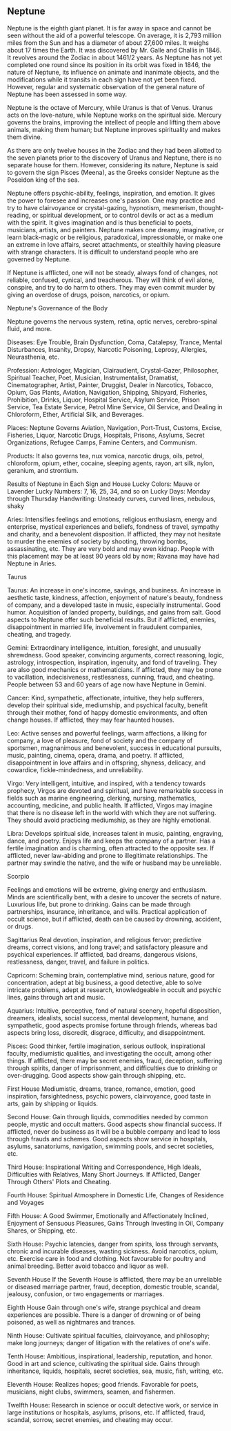 ## Neptune
Neptune is the eighth giant planet. It is far away in space and cannot be seen without the aid of a powerful telescope. On average, it is 2,793 million miles from the Sun and has a diameter of about 27,600 miles. It weighs about 17 times the Earth. It was discovered by Mr. Galle and Challis in 1846. It revolves around the Zodiac in about 1461/2 years. As Neptune has not yet completed one round since its position in its orbit was fixed in 1846, the nature of Neptune, its influence on animate and inanimate objects, and the modifications while it transits in each sign have not yet been fixed. However, regular and systematic observation of the general nature of Neptune has been assessed in some way.

Neptune is the octave of Mercury, while Uranus is that of Venus. Uranus acts on the love-nature, while Neptune works on the spiritual side. Mercury governs the brains, improving the intellect of people and lifting them above animals, making them human; but Neptune improves spirituality and makes them divine.

As there are only twelve houses in the Zodiac and they had been allotted to the seven planets prior to the discovery of Uranus and Neptune, there is no separate house for them. However, considering its nature, Neptune is said to govern the sign Pisces (Meena), as the Greeks consider Neptune as the Poseidon king of the sea.

Neptune offers psychic-ability, feelings, inspiration, and emotion. It gives the power to foresee and increases one's passion. One may practice and try to have clairvoyance or crystal-gazing, hypnotism, mesmerism, thought-reading, or spiritual development, or to control devils or act as a medium with the spirit. It gives imagination and is thus beneficial to poets, musicians, artists, and painters. Neptune makes one dreamy, imaginative, or learn black-magic or be religious, paradoxical, impressionable, or make one an extreme in love affairs, secret attachments, or stealthily having pleasure with strange characters. It is difficult to understand people who are governed by Neptune.

If Neptune is afflicted, one will not be steady, always fond of changes, not reliable, confused, cynical, and treacherous. They will think of evil alone, conspire, and try to do harm to others. They may even commit murder by giving an overdose of drugs, poison, narcotics, or opium.

Neptune's Governance of the Body

Neptune governs the nervous system, retina, optic nerves, cerebro-spinal fluid, and more.

Diseases: Eye Trouble, Brain Dysfunction, Coma, Catalepsy, Trance, Mental Disturbances, Insanity, Dropsy, Narcotic Poisoning, Leprosy, Allergies, Neurasthenia, etc.

Profession: Astrologer, Magician, Clairaudient, Crystal-Gazer, Philosopher, Spiritual Teacher, Poet, Musician, Instrumentalist, Dramatist, Cinematographer, Artist, Painter, Druggist, Dealer in Narcotics, Tobacco, Opium, Gas Plants, Aviation, Navigation, Shipping, Shipyard, Fisheries, Prohibition, Drinks, Liquor, Hospital Service, Asylum Service, Prison Service, Tea Estate Service, Petrol Mine Service, Oil Service, and Dealing in Chloroform, Ether, Artificial Silk, and Beverages.

Places: Neptune Governs Aviation, Navigation, Port-Trust, Customs, Excise, Fisheries, Liquor, Narcotic Drugs, Hospitals, Prisons, Asylums, Secret Organizations, Refugee Camps, Famine Centers, and Communism.

Products: It also governs tea, nux vomica, narcotic drugs, oils, petrol, chloroform, opium, ether, cocaine, sleeping agents, rayon, art silk, nylon, geranium, and strontium.

Results of Neptune in Each Sign and House
Lucky Colors: Mauve or Lavender
Lucky Numbers: 7, 16, 25, 34, and so on
Lucky Days: Monday through Thursday
Handwriting: Unsteady curves, curved lines, nebulous, shaky

Aries: Intensifies feelings and emotions, religious enthusiasm, energy and enterprise, mystical experiences and beliefs, fondness of travel, sympathy and charity, and a benevolent disposition. If afflicted, they may not hesitate to murder the enemies of society by shooting, throwing bombs, assassinating, etc. They are very bold and may even kidnap. People with this placement may be at least 90 years old by now; Ravana may have had Neptune in Aries.

Taurus

Taurus: An increase in one's income, savings, and business. An increase in aesthetic taste, kindness, affection, enjoyment of nature's beauty, fondness of company, and a developed taste in music, especially instrumental. Good humor. Acquisition of landed property, buildings, and gains from salt. Good aspects to Neptune offer such beneficial results. But if afflicted, enemies, disappointment in married life, involvement in fraudulent companies, cheating, and tragedy.

Gemini: Extraordinary intelligence, intuition, foresight, and unusually shrewdness. Good speaker, convincing arguments, correct reasoning, logic, astrology, introspection, inspiration, ingenuity, and fond of traveling. They are also good mechanics or mathematicians. If afflicted, they may be prone to vacillation, indecisiveness, restlessness, cunning, fraud, and cheating. People between 53 and 60 years of age now have Neptune in Gemini.

Cancer: Kind, sympathetic, affectionate, intuitive, they help sufferers, develop their spiritual side, mediumship, and psychical faculty, benefit through their mother, fond of happy domestic environments, and often change houses. If afflicted, they may fear haunted houses.

Leo: Active senses and powerful feelings, warm affections, a liking for company, a love of pleasure, fond of society and the company of sportsmen, magnanimous and benevolent, success in educational pursuits, music, painting, cinema, opera, drama, and poetry. If afflicted, disappointment in love affairs and in offspring, shyness, delicacy, and cowardice, fickle-mindedness, and unreliability.

Virgo: Very intelligent, intuitive, and inspired, with a tendency towards prophecy, Virgos are devoted and spiritual, and have remarkable success in fields such as marine engineering, clerking, nursing, mathematics, accounting, medicine, and public health. If afflicted, Virgos may imagine that there is no disease left in the world with which they are not suffering. They should avoid practicing mediumship, as they are highly emotional.

Libra: Develops spiritual side, increases talent in music, painting, engraving, dance, and poetry. Enjoys life and keeps the company of a partner. Has a fertile imagination and is charming, often attracted to the opposite sex. If afflicted, never law-abiding and prone to illegitimate relationships. The partner may swindle the native, and the wife or husband may be unreliable.

Scorpio

Feelings and emotions will be extreme, giving energy and enthusiasm. Minds are scientifically bent, with a desire to uncover the secrets of nature. Luxurious life, but prone to drinking. Gains can be made through partnerships, insurance, inheritance, and wills. Practical application of occult science, but if afflicted, death can be caused by drowning, accident, or drugs.

Sagittarius
Real devotion, inspiration, and religious fervor; predictive dreams, correct visions, and long travel; and satisfactory pleasure and psychical experiences. If afflicted, bad dreams, dangerous visions, restlessness, danger, travel, and failure in politics.

Capricorn: Scheming brain, contemplative mind, serious nature, good for concentration, adept at big business, a good detective, able to solve intricate problems, adept at research, knowledgeable in occult and psychic lines, gains through art and music.

Aquarius: Intuitive, perceptive, fond of natural scenery, hopeful disposition, dreamers, idealists, social success, mental development, humane, and sympathetic, good aspects promise fortune through friends, whereas bad aspects bring loss, discredit, disgrace, difficulty, and disappointment.

Pisces: Good thinker, fertile imagination, serious outlook, inspirational faculty, mediumistic qualities, and investigating the occult, among other things. If afflicted, there may be secret enemies, fraud, deception, suffering through spirits, danger of imprisonment, and difficulties due to drinking or over-drugging. Good aspects show gain through shipping, etc.

First House
Mediumistic, dreams, trance, romance, emotion, good inspiration, farsightedness, psychic powers, clairvoyance, good taste in arts, gain by shipping or liquids.

Second House: Gain through liquids, commodities needed by common people, mystic and occult matters. Good aspects show financial success. If afflicted, never do business as it will be a bubble company and lead to loss through frauds and schemes. Good aspects show service in hospitals, asylums, sanatoriums, navigation, swimming pools, and secret societies, etc.

Third House: Inspirational Writing and Correspondence, High Ideals, Difficulties with Relatives, Many Short Journeys. If Afflicted, Danger Through Others' Plots and Cheating.

Fourth House: Spiritual Atmosphere in Domestic Life, Changes of Residence and Voyages

Fifth House: A Good Swimmer, Emotionally and Affectionately Inclined, Enjoyment of Sensuous Pleasures, Gains Through Investing in Oil, Company Shares, or Shipping, etc.

Sixth House: Psychic latencies, danger from spirits, loss through servants, chronic and incurable diseases, wasting sickness. Avoid narcotics, opium, etc. Exercise care in food and clothing. Not favourable for poultry and animal breeding. Better avoid tobacco and liquor as well.

Seventh House
If the Seventh House is afflicted, there may be an unreliable or diseased marriage partner, fraud, deception, domestic trouble, scandal, jealousy, confusion, or two engagements or marriages.

Eighth House
Gain through one's wife, strange psychical and dream experiences are possible. There is a danger of drowning or of being poisoned, as well as nightmares and trances.

Ninth House: Cultivate spiritual faculties, clairvoyance, and philosophy; make long journeys; danger of litigation with the relatives of one's wife.

Tenth House: Ambitious, inspirational, leadership, reputation, and honor. Good in art and science, cultivating the spiritual side. Gains through inheritance, liquids, hospitals, secret societies, sea, music, fish, writing, etc.

Eleventh House: Realizes hopes; good friends. Favorable for poets, musicians, night clubs, swimmers, seamen, and fishermen.

Twelfth House: Research in science or occult detective work, or service in large institutions or hospitals, asylums, prisons, etc. If afflicted, fraud, scandal, sorrow, secret enemies, and cheating may occur.